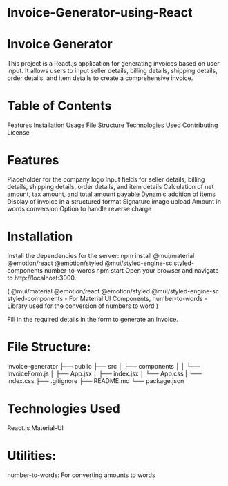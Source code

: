 # Invoice-Generator-using-React
# Invoice Generator
This project is a React.js application for generating invoices based on user input. It allows users to input seller details, billing details, shipping details, order details, and item details to create a comprehensive invoice.

# Table of Contents
Features
Installation
Usage
File Structure
Technologies Used
Contributing
License

# Features
Placeholder for the company logo
Input fields for seller details, billing details, shipping details, order details, and item details
Calculation of net amount, tax amount, and total amount payable
Dynamic addition of items
Display of invoice in a structured format
Signature image upload
Amount in words conversion
Option to handle reverse charge

# Installation
Install the dependencies for the server: 
npm install @mui/material @emotion/react @emotion/styled @mui/styled-engine-sc styled-components number-to-words
npm start
Open your browser and navigate to http://localhost:3000.

(
@mui/material @emotion/react @emotion/styled @mui/styled-engine-sc styled-components - For Material UI Components,
number-to-words - Library used for the conversion of numbers to word
)

Fill in the required details in the form to generate an invoice.

# File Structure:
invoice-generator
├── public
├── src
│   ├── components
│   │   └── InvoiceForm.js
│   ├── App.jsx
│   ├── index.jsx
│   └── App.css
|   └── index.css
├── .gitignore
├── README.md
└── package.json

# Technologies Used
React.js
Material-UI

# Utilities:
number-to-words: For converting amounts to words
